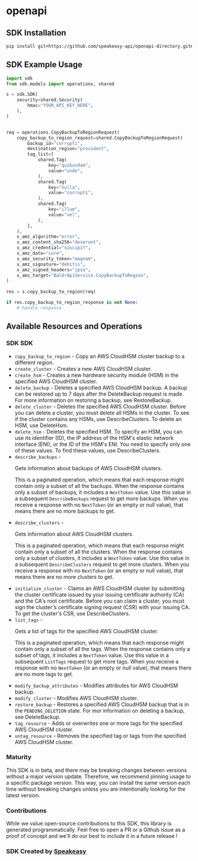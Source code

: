 # openapi

<!-- Start SDK Installation -->
## SDK Installation

```bash
pip install git+https://github.com/speakeasy-api/openapi-directory.git#subdirectory=SDKs/amazonaws.com/cloudhsmv2/2017-04-28/python
```
<!-- End SDK Installation -->

## SDK Example Usage
<!-- Start SDK Example Usage -->
```python
import sdk
from sdk.models import operations, shared

s = sdk.SDK(
    security=shared.Security(
        hmac="YOUR_API_KEY_HERE",
    ),
)


req = operations.CopyBackupToRegionRequest(
    copy_backup_to_region_request=shared.CopyBackupToRegionRequest(
        backup_id="corrupti",
        destination_region="provident",
        tag_list=[
            shared.Tag(
                key="quibusdam",
                value="unde",
            ),
            shared.Tag(
                key="nulla",
                value="corrupti",
            ),
            shared.Tag(
                key="illum",
                value="vel",
            ),
        ],
    ),
    x_amz_algorithm="error",
    x_amz_content_sha256="deserunt",
    x_amz_credential="suscipit",
    x_amz_date="iure",
    x_amz_security_token="magnam",
    x_amz_signature="debitis",
    x_amz_signed_headers="ipsa",
    x_amz_target="BaldrApiService.CopyBackupToRegion",
)
    
res = s.copy_backup_to_region(req)

if res.copy_backup_to_region_response is not None:
    # handle response
```
<!-- End SDK Example Usage -->

<!-- Start SDK Available Operations -->
## Available Resources and Operations

### SDK SDK

* `copy_backup_to_region` - Copy an AWS CloudHSM cluster backup to a different region.
* `create_cluster` - Creates a new AWS CloudHSM cluster.
* `create_hsm` - Creates a new hardware security module (HSM) in the specified AWS CloudHSM cluster.
* `delete_backup` - Deletes a specified AWS CloudHSM backup. A backup can be restored up to 7 days after the DeleteBackup request is made. For more information on restoring a backup, see <a>RestoreBackup</a>.
* `delete_cluster` - Deletes the specified AWS CloudHSM cluster. Before you can delete a cluster, you must delete all HSMs in the cluster. To see if the cluster contains any HSMs, use <a>DescribeClusters</a>. To delete an HSM, use <a>DeleteHsm</a>.
* `delete_hsm` - Deletes the specified HSM. To specify an HSM, you can use its identifier (ID), the IP address of the HSM's elastic network interface (ENI), or the ID of the HSM's ENI. You need to specify only one of these values. To find these values, use <a>DescribeClusters</a>.
* `describe_backups` - <p>Gets information about backups of AWS CloudHSM clusters.</p> <p>This is a paginated operation, which means that each response might contain only a subset of all the backups. When the response contains only a subset of backups, it includes a <code>NextToken</code> value. Use this value in a subsequent <code>DescribeBackups</code> request to get more backups. When you receive a response with no <code>NextToken</code> (or an empty or null value), that means there are no more backups to get.</p>
* `describe_clusters` - <p>Gets information about AWS CloudHSM clusters.</p> <p>This is a paginated operation, which means that each response might contain only a subset of all the clusters. When the response contains only a subset of clusters, it includes a <code>NextToken</code> value. Use this value in a subsequent <code>DescribeClusters</code> request to get more clusters. When you receive a response with no <code>NextToken</code> (or an empty or null value), that means there are no more clusters to get.</p>
* `initialize_cluster` - Claims an AWS CloudHSM cluster by submitting the cluster certificate issued by your issuing certificate authority (CA) and the CA's root certificate. Before you can claim a cluster, you must sign the cluster's certificate signing request (CSR) with your issuing CA. To get the cluster's CSR, use <a>DescribeClusters</a>.
* `list_tags` - <p>Gets a list of tags for the specified AWS CloudHSM cluster.</p> <p>This is a paginated operation, which means that each response might contain only a subset of all the tags. When the response contains only a subset of tags, it includes a <code>NextToken</code> value. Use this value in a subsequent <code>ListTags</code> request to get more tags. When you receive a response with no <code>NextToken</code> (or an empty or null value), that means there are no more tags to get.</p>
* `modify_backup_attributes` - Modifies attributes for AWS CloudHSM backup.
* `modify_cluster` - Modifies AWS CloudHSM cluster.
* `restore_backup` - Restores a specified AWS CloudHSM backup that is in the <code>PENDING_DELETION</code> state. For mor information on deleting a backup, see <a>DeleteBackup</a>.
* `tag_resource` - Adds or overwrites one or more tags for the specified AWS CloudHSM cluster.
* `untag_resource` - Removes the specified tag or tags from the specified AWS CloudHSM cluster.
<!-- End SDK Available Operations -->

### Maturity

This SDK is in beta, and there may be breaking changes between versions without a major version update. Therefore, we recommend pinning usage
to a specific package version. This way, you can install the same version each time without breaking changes unless you are intentionally
looking for the latest version.

### Contributions

While we value open-source contributions to this SDK, this library is generated programmatically.
Feel free to open a PR or a Github issue as a proof of concept and we'll do our best to include it in a future release !

### SDK Created by [Speakeasy](https://docs.speakeasyapi.dev/docs/using-speakeasy/client-sdks)
